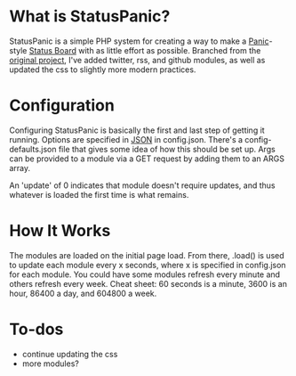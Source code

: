 What is StatusPanic?
====================
StatusPanic is a simple PHP system for creating a way to make a [Panic](http://panic.com)-style [Status Board](http://www.panic.com/blog/2010/03/the-panic-status-board/) with as little effort as possible. Branched from the [original project](https://github.com/allynbauer/statuspanic), I've added twitter, rss, and github modules, as well as updated the css to slightly more modern practices.

Configuration
====================
Configuring StatusPanic is basically the first and last step of getting it running. Options are specified in [JSON](http://en.wikipedia.org/wiki/JSON) in config.json. There's a config-defaults.json file that gives some idea of how this should be set up. Args can be provided to a module via a GET request by adding them to an ARGS array.

An 'update' of 0 indicates that module doesn't require updates, and thus whatever is loaded the first time is what remains.

How It Works
====================
The modules are loaded on the initial page load. From there, .load() is used to update each module every x seconds, where x is specified in config.json for each module. You could have some modules refresh every minute and others refresh every week. Cheat sheet: 60 seconds is a minute, 3600 is an hour, 86400 a day, and 604800 a week.

To-dos
====================
+ continue updating the css
+ more modules?